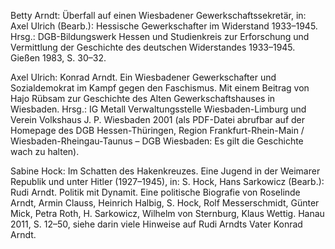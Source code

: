Betty Arndt: Überfall auf einen Wiesbadener Gewerkschaftssekretär, in:
Axel Ulrich (Bearb.): Hessische Gewerkschafter im Widerstand 1933–1945.
Hrsg.: DGB-Bildungswerk Hessen und Studienkreis zur Erforschung und
Vermittlung der Geschichte des deutschen Widerstandes 1933–1945. Gießen
1983, S. 30–32.

Axel Ulrich: Konrad Arndt. Ein Wiesbadener Gewerkschafter und
Sozialdemokrat im Kampf gegen den Faschismus. Mit einem Beitrag von Hajo
Rübsam zur Geschichte des Alten Gewerkschaftshauses in Wiesbaden. Hrsg.:
IG Metall Verwaltungsstelle Wiesbaden-Limburg und Verein Volkshaus J. P.
Wiesbaden 2001 (als PDF-Datei abrufbar auf der Homepage des DGB
Hessen-Thüringen, Region Frankfurt-Rhein-Main /
Wiesbaden-Rheingau-Taunus – DGB Wiesbaden: Es gilt die Geschichte wach
zu halten).

Sabine Hock: Im Schatten des Hakenkreuzes. Eine Jugend in der Weimarer
Republik und unter Hitler (1927–1945), in: S. Hock, Hans Sarkowicz
(Bearb.): Rudi Arndt. Politik mit Dynamit. Eine politische Biografie von
Roselinde Arndt, Armin Clauss, Heinrich Halbig, S. Hock, Rolf
Messerschmidt, Günter Mick, Petra Roth, H. Sarkowicz, Wilhelm von
Sternburg, Klaus Wettig. Hanau 2011, S. 12–50, siehe darin viele
Hinweise auf Rudi Arndts Vater Konrad Arndt.
